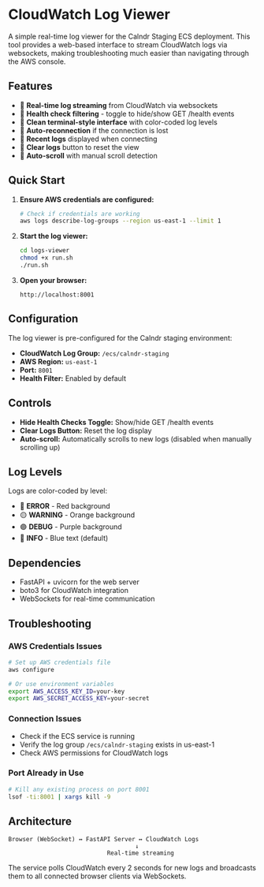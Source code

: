 # CloudWatch Log Viewer

A simple real-time log viewer for the Calndr Staging ECS deployment. This tool provides a web-based interface to stream CloudWatch logs via websockets, making troubleshooting much easier than navigating through the AWS console.

## Features

- 🔴 **Real-time log streaming** from CloudWatch via websockets
- 🚫 **Health check filtering** - toggle to hide/show GET /health events  
- 🎨 **Clean terminal-style interface** with color-coded log levels
- 🔄 **Auto-reconnection** if the connection is lost
- 📜 **Recent logs** displayed when connecting
- 🧹 **Clear logs** button to reset the view
- 📱 **Auto-scroll** with manual scroll detection

## Quick Start

1. **Ensure AWS credentials are configured:**
   ```bash
   # Check if credentials are working
   aws logs describe-log-groups --region us-east-1 --limit 1
   ```

2. **Start the log viewer:**
   ```bash
   cd logs-viewer
   chmod +x run.sh
   ./run.sh
   ```

3. **Open your browser:**
   ```
   http://localhost:8001
   ```

## Configuration

The log viewer is pre-configured for the Calndr staging environment:

- **CloudWatch Log Group:** `/ecs/calndr-staging`
- **AWS Region:** `us-east-1`
- **Port:** `8001`
- **Health Filter:** Enabled by default

## Controls

- **Hide Health Checks Toggle:** Show/hide GET /health events
- **Clear Logs Button:** Reset the log display  
- **Auto-scroll:** Automatically scrolls to new logs (disabled when manually scrolling up)

## Log Levels

Logs are color-coded by level:
- 🔴 **ERROR** - Red background
- 🟡 **WARNING** - Orange background  
- 🟣 **DEBUG** - Purple background
- 🔵 **INFO** - Blue text (default)

## Dependencies

- FastAPI + uvicorn for the web server
- boto3 for CloudWatch integration
- WebSockets for real-time communication

## Troubleshooting

### AWS Credentials Issues
```bash
# Set up AWS credentials file
aws configure

# Or use environment variables
export AWS_ACCESS_KEY_ID=your-key
export AWS_SECRET_ACCESS_KEY=your-secret
```

### Connection Issues
- Check if the ECS service is running
- Verify the log group `/ecs/calndr-staging` exists in us-east-1
- Check AWS permissions for CloudWatch logs

### Port Already in Use
```bash
# Kill any existing process on port 8001
lsof -ti:8001 | xargs kill -9
```

## Architecture

```
Browser (WebSocket) ↔ FastAPI Server ↔ CloudWatch Logs
                                    ↓
                            Real-time streaming
```

The service polls CloudWatch every 2 seconds for new logs and broadcasts them to all connected browser clients via WebSockets. 